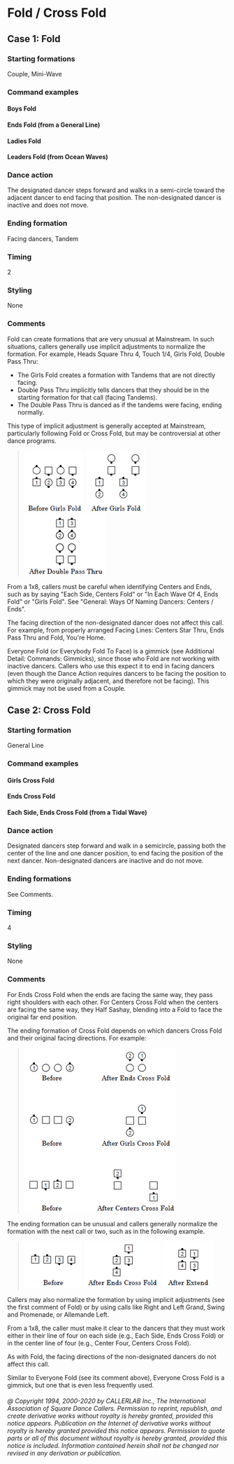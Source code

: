 
# Fold / Cross Fold

## Case 1: Fold

### Starting formations

Couple, Mini-Wave

### Command examples

#### Boys Fold
#### Ends Fold (from a General Line)
#### Ladies Fold
#### Leaders Fold (from Ocean Waves)

### Dance action

The designated dancer steps forward and walks in a semi-circle toward the adjacent dancer to end facing that position. The non-designated dancer is inactive and does not move.

### Ending formation

Facing dancers, Tandem

### Timing

2

### Styling

None

### Comments

Fold can create formations that are very unusual at Mainstream. In such situations, callers generally use implicit adjustments to normalize the formation. For example, Heads Square Thru 4, Touch 1/4, Girls Fold, Double Pass Thru:
- The Girls Fold creates a formation with Tandems that are not directly facing. 
- Double Pass Thru implicitly tells dancers that they should be in the starting formation for that call (facing Tandems). 
- The Double Pass Thru is danced as if the tandems were facing, ending normally.

This type of implicit adjustment is generally accepted at Mainstream, particularly following Fold or Cross Fold, but may be controversial at other dance programs.

> 
> ![alt](fold-1.png)
> ![alt](fold-2.png)
> ![alt](fold-3.png)
> 

From a 1x8, callers must be careful when identifying Centers and Ends, such as by saying "Each Side, Centers Fold" or "In Each Wave Of 4, Ends Fold" or "Girls Fold". See "General: Ways Of Naming Dancers: Centers / Ends".

The facing direction of the non-designated dancer does not affect this call. For example, from properly arranged Facing Lines: Centers Star Thru, Ends Pass Thru and Fold, You're Home.

Everyone Fold (or Everybody Fold To Face) is a gimmick (see Additional Detail: Commands: Gimmicks), since those who Fold are not working with inactive dancers. Callers who use this expect it to end in facing dancers (even though the Dance Action requires dancers to be facing the position to which they were originally adjacent, and therefore not be facing). This gimmick may not be used from a Couple.

## Case 2: Cross Fold

### Starting formation

General Line

### Command examples

#### Girls Cross Fold
#### Ends Cross Fold
#### Each Side, Ends Cross Fold (from a Tidal Wave)

### Dance action

Designated dancers step forward and walk in a semicircle, passing both the center of the line and one dancer position, to end facing the position of the next dancer. Non-designated dancers are inactive and do not move.

### Ending formations

See Comments.

### Timing

4

### Styling

None

### Comments

For Ends Cross Fold when the ends are facing the same way, they pass right shoulders with each other. For Centers Cross Fold when the centers are facing the same way, they Half Sashay, blending into a Fold to face the original far end position.

The ending formation of Cross Fold depends on which dancers Cross Fold and their original facing directions. For example:

> 
> ![alt](fold-4.png)
> 

The ending formation can be unusual and callers generally normalize the formation with the next call or two, such as in the following example.

> 
> ![alt](fold-5.png)
> ![alt](fold-6.png)
> ![alt](fold-7.png)
> 

Callers may also normalize the formation by using implicit adjustments 
(see the first comment of Fold) or by using calls like 
Right and Left Grand, Swing and Promenade, or Allemande Left.

From a 1x8, the caller must make it clear to the dancers that they must work
either in their line of four on each side (e.g., Each Side, Ends Cross Fold)
or in the center line of four (e.g., Center Four, Centers Cross Fold).

As with Fold, the facing directions of the non-designated dancers do not affect this call.

Similar to Everyone Fold (see its comment above), Everyone Cross Fold is a gimmick,
but one that is even less frequently used.

###### @ Copyright 1994, 2000-2020 by CALLERLAB Inc., The International Association of Square Dance Callers. Permission to reprint, republish, and create derivative works without royalty is hereby granted, provided this notice appears. Publication on the Internet of derivative works without royalty is hereby granted provided this notice appears. Permission to quote parts or all of this document without royalty is hereby granted, provided this notice is included. Information contained herein shall not be changed nor revised in any derivation or publication.
